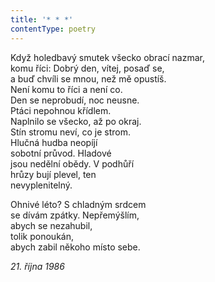 ```yaml
---
title: '* * *'
contentType: poetry
---
```


<section>

Když holedbavý smutek všecko obrací nazmar,  
komu říci: Dobrý den, vítej, posaď se,  
a buď chvíli se mnou, než mě opustíš.  
Není komu to říci a není co.  
Den se neprobudí, noc neusne.  
Ptáci nepohnou křídlem.  
Naplnilo se všecko, až po okraj.  
Stín stromu neví, co je strom.  
Hlučná hudba neopíjí  
sobotní průvod. Hladové  
jsou nedělní obědy. V podhůří  
hrůzy bují plevel, ten  
nevyplenitelný.

Ohnivé léto? S chladným srdcem  
se dívám zpátky. Nepřemýšlím,  
abych se nezahubil,  
tolik ponoukán,  
abych zabil někoho místo sebe.

_21\. října 1986_

</section>
